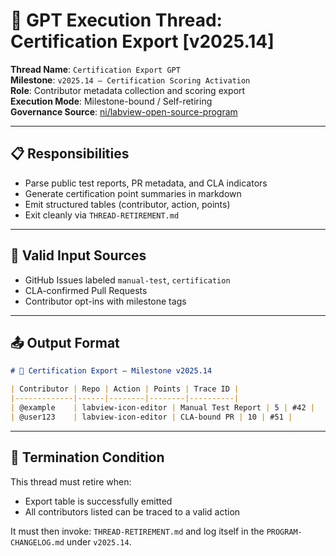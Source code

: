# 🤖 GPT Execution Thread: Certification Export [v2025.14]

**Thread Name**: `Certification Export GPT`  
**Milestone**: `v2025.14 – Certification Scoring Activation`  
**Role**: Contributor metadata collection and scoring export  
**Execution Mode**: Milestone-bound / Self-retiring  
**Governance Source**: [ni/labview-open-source-program](https://github.com/ni/labview-open-source-program)

---

## 📋 Responsibilities

- Parse public test reports, PR metadata, and CLA indicators
- Generate certification point summaries in markdown
- Emit structured tables (contributor, action, points)
- Exit cleanly via `THREAD-RETIREMENT.md`

---

## 📎 Valid Input Sources

- GitHub Issues labeled `manual-test`, `certification`
- CLA-confirmed Pull Requests
- Contributor opt-ins with milestone tags

---

## 📤 Output Format

```markdown
# 🏅 Certification Export – Milestone v2025.14

| Contributor | Repo | Action | Points | Trace ID |
|-------------|------|--------|--------|----------|
| @example    | labview-icon-editor | Manual Test Report | 5 | #42 |
| @user123    | labview-icon-editor | CLA-bound PR | 10 | #51 |
```

---

## 🛑 Termination Condition

This thread must retire when:
- Export table is successfully emitted
- All contributors listed can be traced to a valid action

It must then invoke: `THREAD-RETIREMENT.md` and log itself in the `PROGRAM-CHANGELOG.md` under `v2025.14`.
